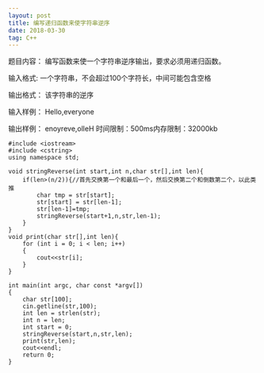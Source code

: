 ```yaml
---
layout: post
title: 编写递归函数来使字符串逆序
date: 2018-03-30 
tag: C++
---
```


题目内容：
编写函数来使一个字符串逆序输出，要求必须用递归函数。

输入格式:
一个字符串，不会超过100个字符长，中间可能包含空格

输出格式：
该字符串的逆序

输入样例：
Hello,everyone

输出样例：
enoyreve,olleH
时间限制：500ms内存限制：32000kb
```
#include <iostream>
#include <cstring>
using namespace std;

void stringReverse(int start,int n,char str[],int len){
	if(len>(n/2)){//首先交换第一个和最后一个，然后交换第二个和倒数第二个，以此类推
		char tmp = str[start];
		str[start] = str[len-1];
		str[len-1]=tmp;
		stringReverse(start+1,n,str,len-1);
	}
}
void print(char str[],int len){
	for (int i = 0; i < len; i++)
	{
		cout<<str[i];
	}
}

int main(int argc, char const *argv[])
{
	char str[100];
	cin.getline(str,100);
	int len = strlen(str);
	int n = len;
	int start = 0;
	stringReverse(start,n,str,len);
	print(str,len);
	cout<<endl;
	return 0;
}
```